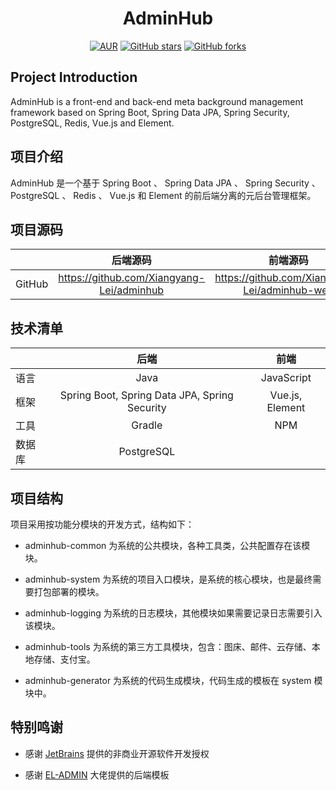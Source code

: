 <h1 style="text-align: center">AdminHub</h1>
<div style="text-align: center">

[![AUR](https://img.shields.io/badge/license-Apache%20License%202.0-blue.svg)](https://github.com/Xiangyang-Lei/adminhub/blob/main/LICENSE)
[![GitHub stars](https://img.shields.io/github/stars/Xiangyang-Lei/adminhub.svg?style=social&label=Stars)](https://github.com/Xiangyang-Lei/adminhub)
[![GitHub forks](https://img.shields.io/github/forks/Xiangyang-Lei/adminhub.svg?style=social&label=Fork)](https://github.com/Xiangyang-Lei/adminhub)

</div>

## Project Introduction

AdminHub is a front-end and back-end meta background management framework based on Spring Boot, Spring Data JPA, Spring Security, PostgreSQL, Redis, Vue.js and Element.

## 项目介绍

AdminHub 是一个基于 Spring Boot 、 Spring Data JPA 、 Spring Security 、 PostgreSQL 、 Redis 、 Vue.js 和 Element 的前后端分离的元后台管理框架。

## 项目源码

| | 后端源码 | 前端源码 |
| :-----| :----: | :----: |
| GitHub | https://github.com/Xiangyang-Lei/adminhub | https://github.com/Xiangyang-Lei/adminhub-web |

## 技术清单

| | 后端 | 前端 |
| :-----| :----: | :----: |
| 语言 | Java | JavaScript |
| 框架 | Spring Boot, Spring Data JPA, Spring Security | Vue.js, Element |
| 工具 | Gradle | NPM |
| 数据库 | PostgreSQL | |

## 项目结构

项目采用按功能分模块的开发方式，结构如下：

- adminhub-common 为系统的公共模块，各种工具类，公共配置存在该模块。

- adminhub-system 为系统的项目入口模块，是系统的核心模块，也是最终需要打包部署的模块。

- adminhub-logging 为系统的日志模块，其他模块如果需要记录日志需要引入该模块。

- adminhub-tools 为系统的第三方工具模块，包含：图床、邮件、云存储、本地存储、支付宝。

- adminhub-generator 为系统的代码生成模块，代码生成的模板在 system 模块中。

## 特别鸣谢

- 感谢 [JetBrains](https://www.jetbrains.com/) 提供的非商业开源软件开发授权

- 感谢 [EL-ADMIN](https://github.com/elunez/eladmin) 大佬提供的后端模板

